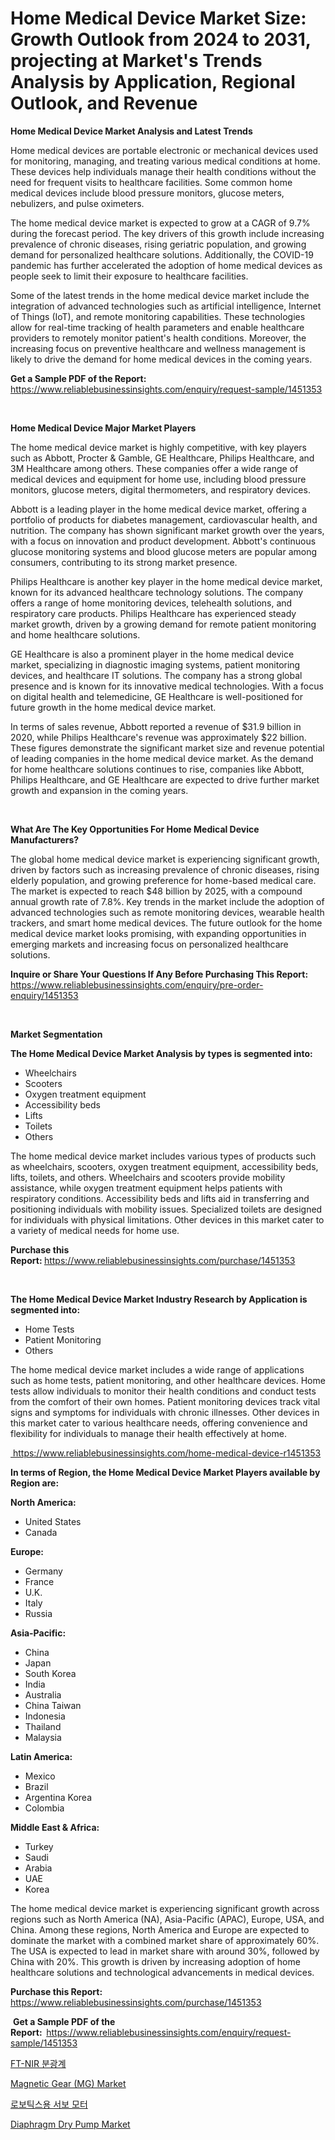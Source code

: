 <p><h1>Home Medical Device Market Size: Growth Outlook from 2024 to 2031, projecting at Market's Trends Analysis by Application, Regional Outlook, and Revenue</h1></p><p><strong>Home Medical Device Market Analysis and Latest Trends</strong></p>
<p><p>Home medical devices are portable electronic or mechanical devices used for monitoring, managing, and treating various medical conditions at home. These devices help individuals manage their health conditions without the need for frequent visits to healthcare facilities. Some common home medical devices include blood pressure monitors, glucose meters, nebulizers, and pulse oximeters.</p><p>The home medical device market is expected to grow at a CAGR of 9.7% during the forecast period. The key drivers of this growth include increasing prevalence of chronic diseases, rising geriatric population, and growing demand for personalized healthcare solutions. Additionally, the COVID-19 pandemic has further accelerated the adoption of home medical devices as people seek to limit their exposure to healthcare facilities.</p><p>Some of the latest trends in the home medical device market include the integration of advanced technologies such as artificial intelligence, Internet of Things (IoT), and remote monitoring capabilities. These technologies allow for real-time tracking of health parameters and enable healthcare providers to remotely monitor patient's health conditions. Moreover, the increasing focus on preventive healthcare and wellness management is likely to drive the demand for home medical devices in the coming years.</p></p>
<p><strong>Get a Sample PDF of the Report:&nbsp;</strong> <a href="https://www.reliablebusinessinsights.com/enquiry/request-sample/1451353">https://www.reliablebusinessinsights.com/enquiry/request-sample/1451353</a></p>
<p>&nbsp;</p>
<p><strong>Home Medical Device Major Market Players</strong></p>
<p><p>The home medical device market is highly competitive, with key players such as Abbott, Procter & Gamble, GE Healthcare, Philips Healthcare, and 3M Healthcare among others. These companies offer a wide range of medical devices and equipment for home use, including blood pressure monitors, glucose meters, digital thermometers, and respiratory devices.</p><p>Abbott is a leading player in the home medical device market, offering a portfolio of products for diabetes management, cardiovascular health, and nutrition. The company has shown significant market growth over the years, with a focus on innovation and product development. Abbott's continuous glucose monitoring systems and blood glucose meters are popular among consumers, contributing to its strong market presence.</p><p>Philips Healthcare is another key player in the home medical device market, known for its advanced healthcare technology solutions. The company offers a range of home monitoring devices, telehealth solutions, and respiratory care products. Philips Healthcare has experienced steady market growth, driven by a growing demand for remote patient monitoring and home healthcare solutions.</p><p>GE Healthcare is also a prominent player in the home medical device market, specializing in diagnostic imaging systems, patient monitoring devices, and healthcare IT solutions. The company has a strong global presence and is known for its innovative medical technologies. With a focus on digital health and telemedicine, GE Healthcare is well-positioned for future growth in the home medical device market.</p><p>In terms of sales revenue, Abbott reported a revenue of $31.9 billion in 2020, while Philips Healthcare's revenue was approximately $22 billion. These figures demonstrate the significant market size and revenue potential of leading companies in the home medical device market. As the demand for home healthcare solutions continues to rise, companies like Abbott, Philips Healthcare, and GE Healthcare are expected to drive further market growth and expansion in the coming years.</p></p>
<p>&nbsp;</p>
<p><strong>What Are The Key Opportunities For Home Medical Device Manufacturers?</strong></p>
<p><p>The global home medical device market is experiencing significant growth, driven by factors such as increasing prevalence of chronic diseases, rising elderly population, and growing preference for home-based medical care. The market is expected to reach $48 billion by 2025, with a compound annual growth rate of 7.8%. Key trends in the market include the adoption of advanced technologies such as remote monitoring devices, wearable health trackers, and smart home medical devices. The future outlook for the home medical device market looks promising, with expanding opportunities in emerging markets and increasing focus on personalized healthcare solutions.</p></p>
<p><strong>Inquire or Share Your Questions If Any Before Purchasing This Report:</strong> <a href="https://www.reliablebusinessinsights.com/enquiry/pre-order-enquiry/1451353">https://www.reliablebusinessinsights.com/enquiry/pre-order-enquiry/1451353</a></p>
<p>&nbsp;</p>
<p><strong>Market Segmentation</strong></p>
<p><strong>The Home Medical Device Market Analysis by types is segmented into:</strong></p>
<p><ul><li>Wheelchairs</li><li>Scooters</li><li>Oxygen treatment equipment</li><li>Accessibility beds</li><li>Lifts</li><li>Toilets</li><li>Others</li></ul></p>
<p><p>The home medical device market includes various types of products such as wheelchairs, scooters, oxygen treatment equipment, accessibility beds, lifts, toilets, and others. Wheelchairs and scooters provide mobility assistance, while oxygen treatment equipment helps patients with respiratory conditions. Accessibility beds and lifts aid in transferring and positioning individuals with mobility issues. Specialized toilets are designed for individuals with physical limitations. Other devices in this market cater to a variety of medical needs for home use.</p></p>
<p><strong>Purchase this Report:&nbsp;</strong><a href="https://www.reliablebusinessinsights.com/purchase/1451353">https://www.reliablebusinessinsights.com/purchase/1451353</a></p>
<p>&nbsp;</p>
<p><strong>The Home Medical Device Market Industry Research by Application is segmented into:</strong></p>
<p><ul><li>Home Tests</li><li>Patient Monitoring</li><li>Others</li></ul></p>
<p><p>The home medical device market includes a wide range of applications such as home tests, patient monitoring, and other healthcare devices. Home tests allow individuals to monitor their health conditions and conduct tests from the comfort of their own homes. Patient monitoring devices track vital signs and symptoms for individuals with chronic illnesses. Other devices in this market cater to various healthcare needs, offering convenience and flexibility for individuals to manage their health effectively at home.</p></p>
<p><a href="https://www.reliablebusinessinsights.com/home-medical-device-r1451353">&nbsp;https://www.reliablebusinessinsights.com/home-medical-device-r1451353</a></p>
<p><strong>In terms of Region, the Home Medical Device Market Players available by Region are:</strong></p>
<p>
    <p> <strong> North America: </strong>
        <ul>
            <li>United States</li>
            <li>Canada</li>
        </ul>
        </p> 
    <p> <strong> Europe: </strong>
        <ul>
            <li>Germany</li>
            <li>France</li>
            <li>U.K.</li>
            <li>Italy</li>
            <li>Russia</li>
        </ul>
        </p> 
    <p> <strong> Asia-Pacific: </strong>
        <ul>
            <li>China</li>
            <li>Japan</li>
            <li>South Korea</li>
            <li>India</li>
            <li>Australia</li>
            <li>China Taiwan</li>
            <li>Indonesia</li>
            <li>Thailand</li>
            <li>Malaysia</li>
        </ul>
        </p> 
    <p> <strong> Latin America: </strong>
        <ul>
            <li>Mexico</li>
            <li>Brazil</li>
            <li>Argentina Korea</li>
            <li>Colombia</li>
        </ul>
        </p> 
    <p> <strong> Middle East & Africa: </strong>
        <ul>
            <li>Turkey</li>
            <li>Saudi</li>
            <li>Arabia</li>
            <li>UAE</li>
            <li>Korea</li>
        </ul>
    </p>
    </p>
<p><p>The home medical device market is experiencing significant growth across regions such as North America (NA), Asia-Pacific (APAC), Europe, USA, and China. Among these regions, North America and Europe are expected to dominate the market with a combined market share of approximately 60%. The USA is expected to lead in market share with around 30%, followed by China with 20%. This growth is driven by increasing adoption of home healthcare solutions and technological advancements in medical devices.</p></p>
<p><strong>Purchase this Report: </strong><a href="https://www.reliablebusinessinsights.com/purchase/1451353">https://www.reliablebusinessinsights.com/purchase/1451353</a></p>
<p>&nbsp;<strong>Get a Sample PDF of the Report:&nbsp;&nbsp;</strong><a href="https://www.reliablebusinessinsights.com/enquiry/request-sample/1451353">https://www.reliablebusinessinsights.com/enquiry/request-sample/1451353</a></p>
<p><strong></strong></p>
<p><p><a href="https://github.com/khytkeqagplkzqvh/Market-Research-Report-List-2/blob/main/9873165181022.md">FT-NIR 분광계</a></p><p><a href="https://github.com/anwarsahrul281/Market-Research-Report-List-1/blob/main/magnetic-gear-mg-market.md">Magnetic Gear (MG) Market</a></p><p><a href="https://github.com/TimmyMann6767/Market-Research-Report-List-2/blob/main/1012336181023.md">로보틱스용 서보 모터</a></p><p><a href="https://github.com/qdaxyrhp12/Market-Research-Report-List-1/blob/main/diaphragm-dry-pump-market.md">Diaphragm Dry Pump Market</a></p></p>